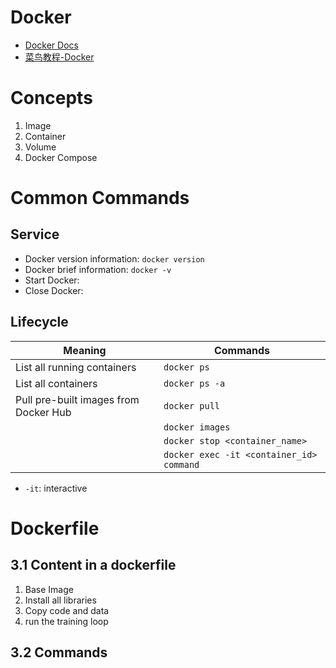 Docker
===

- [Docker Docs](https://docs.docker.com/)
- [菜鸟教程-Docker](https://www.runoob.com/docker/docker-tutorial.html)

Concepts
===

1. Image
2. Container
3. Volume
4. Docker Compose

Common Commands
===

Service
---

- Docker version information: `docker version`
- Docker brief information: `docker -v`
- Start Docker:
- Close Docker:

Lifecycle
---

| Meaning                               | Commands                                 |
| ------------------------------------- | ---------------------------------------- |
| List all running containers           | `docker ps`                              |
| List all containers                   | `docker ps -a`                           |
| Pull pre-built images from Docker Hub | `docker pull`                            |
|                                       | `docker images`                          |
|                                       | `docker stop <container_name>`           |
|                                       | `docker exec -it <container_id> command` |

- `-it`: interactive

Dockerfile
===

3.1 Content in a dockerfile
---

1. Base Image
2. Install all libraries
3. Copy code and data
4. run the training loop

3.2 Commands
---